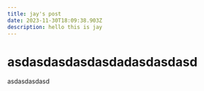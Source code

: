 ```yaml
---
title: jay's post
date: 2023-11-30T18:09:38.903Z
description: hello this is jay
---
```

# asdasdasdasdasdadasdasdasd
asdasdasdasd